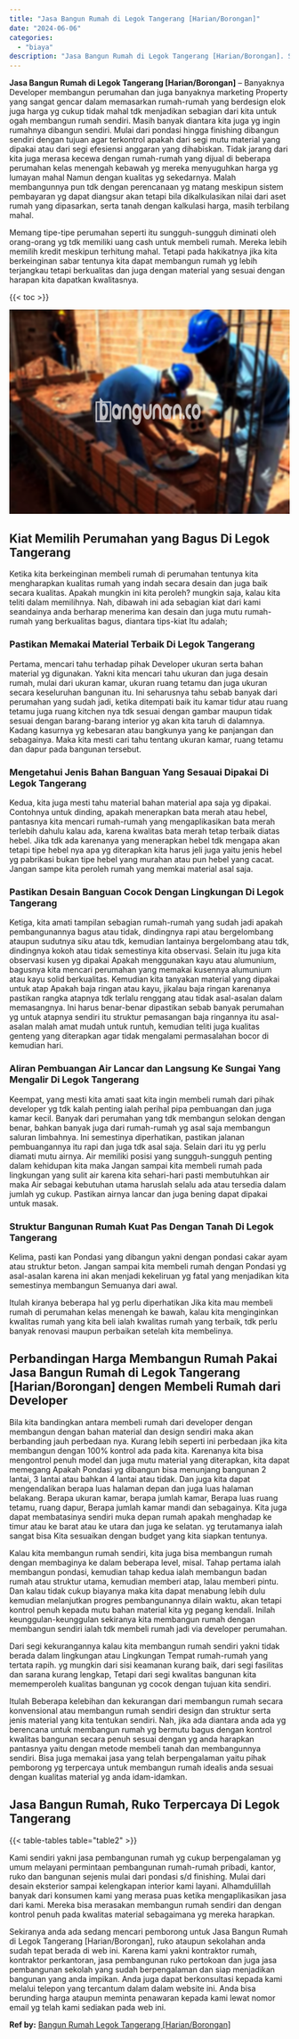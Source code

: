 ```yaml
---
title: "Jasa Bangun Rumah di Legok Tangerang [Harian/Borongan]"
date: "2024-06-06"
categories: 
  - "biaya"
description: "Jasa Bangun Rumah di Legok Tangerang [Harian/Borongan]. Sekiranya anda ada sedang mencari pemborong untuk Jasa Bangun Rumah di Legok Tangerang [Harian/Boron..."
---
```


**Jasa Bangun Rumah di Legok Tangerang \[Harian/Borongan\]** – Banyaknya Developer membangun perumahan dan juga banyaknya marketing Property yang sangat gencar dalam memasarkan rumah-rumah yang berdesign elok juga harga yg cukup tidak mahal tdk menjadikan sebagian dari kita untuk ogah membangun rumah sendiri. Masih banyak diantara kita juga yg ingin rumahnya dibangun sendiri. Mulai dari pondasi hingga finishing dibangun sendiri dengan tujuan agar terkontrol apakah dari segi mutu material yang dipakai atau dari segi efesiensi anggaran yang dihabiskan. Tidak jarang dari kita juga merasa kecewa dengan rumah-rumah yang dijual di beberapa perumahan kelas menengah kebawah yg mereka menyuguhkan harga yg lumayan mahal Namun dengan kualitas yg sekedarnya. Malah membangunnya pun tdk dengan perencanaan yg matang meskipun sistem pembayaran yg dapat diangsur akan tetapi bila dikalkulasikan nilai dari aset rumah yang dipasarkan, serta tanah dengan kalkulasi harga, masih terbilang mahal.

Memang tipe-tipe perumahan seperti itu sungguh-sungguh diminati oleh orang-orang yg tdk memiliki uang cash untuk membeli rumah. Mereka lebih memilih kredit meskipun terhitung mahal. Tetapi pada hakikatnya jika kita berkeinginan sabar tentunya kita dapat membangun rumah yg lebih terjangkau tetapi berkualitas dan juga dengan material yang sesuai dengan harapan kita dapatkan kwalitasnya.

{{< toc >}}

![Jasa Bangun Rumah di Legok Tangerang [Harian/Borongan]](/images/borong-bangunan-39.png)

## Kiat Memilih Perumahan yang Bagus Di Legok Tangerang

Ketika kita berkeinginan membeli rumah di perumahan tentunya kita mengharapkan kualitas rumah yang indah secara desain dan juga baik secara kualitas. Apakah mungkin ini kita peroleh? mungkin saja, kalau kita teliti dalam memilihnya. Nah, dibawah ini ada sebagian kiat dari kami seandainya anda berharap menerima kan desain dan juga mutu rumah-rumah yang berkualitas bagus, diantara tips-kiat Itu adalah;

### Pastikan Memakai Material Terbaik Di Legok Tangerang

Pertama, mencari tahu terhadap pihak Developer ukuran serta bahan material yg digunakan. Yakni kita mencari tahu ukuran dan juga desain rumah, mulai dari ukuran kamar, ukuran ruang tetamu dan juga ukuran secara keseluruhan bangunan itu. Ini seharusnya tahu sebab banyak dari perumahan yang sudah jadi, ketika ditempati baik itu kamar tidur atau ruang tetamu juga ruang kitchen nya tdk sesuai dengan gambar maupun tidak sesuai dengan barang-barang interior yg akan kita taruh di dalamnya. Kadang kasurnya yg kebesaran atau bangkunya yang ke panjangan dan sebagainya. Maka kita mesti cari tahu tentang ukuran kamar, ruang tetamu dan dapur pada bangunan tersebut.

### Mengetahui Jenis Bahan Banguan Yang Sesauai Dipakai Di Legok Tangerang

Kedua, kita juga mesti tahu material bahan material apa saja yg dipakai. Contohnya untuk dinding, apakah menerapkan bata merah atau hebel, pantasnya kita mencari rumah-rumah yang mengaplikasikan bata merah terlebih dahulu kalau ada, karena kwalitas bata merah tetap terbaik diatas hebel. Jika tdk ada karenanya yang menerapkan hebel tdk mengapa akan tetapi tipe hebel nya apa yg diterapkan kita harus jeli juga yaitu jenis hebel yg pabrikasi bukan tipe hebel yang murahan atau pun hebel yang cacat. Jangan sampe kita peroleh rumah yang memkai material asal saja.

### Pastikan Desain Banguan Cocok Dengan Lingkungan Di Legok Tangerang

Ketiga, kita amati tampilan sebagian rumah-rumah yang sudah jadi apakah pembangunannya bagus atau tidak, dindingnya rapi atau bergelombang ataupun sudutnya siku atau tdk, kemudian lantainya bergelombang atau tdk, dindingnya kokoh atau tidak semestinya kita observasi. Selain itu juga kita observasi kusen yg dipakai Apakah menggunakan kayu atau alumunium, bagusnya kita mencari perumahan yang memakai kusennya alumunium atau kayu solid berkualitas. Kemudian kita tanyakan material yang dipakai untuk atap Apakah baja ringan atau kayu, jikalau baja ringan karenanya pastikan rangka atapnya tdk terlalu renggang atau tidak asal-asalan dalam memasangnya. Ini harus benar-benar dipastikan sebab banyak perumahan yg untuk atapnya sendiri itu struktur pemasangan baja ringannya itu asal-asalan malah amat mudah untuk runtuh, kemudian teliti juga kualitas genteng yang diterapkan agar tidak mengalami permasalahan bocor di kemudian hari.

### Aliran Pembuangan Air Lancar dan Langsung Ke Sungai Yang Mengalir Di Legok Tangerang

Keempat, yang mesti kita amati saat kita ingin membeli rumah dari pihak developer yg tdk kalah penting ialah perihal pipa pembuangan dan juga kamar kecil. Banyak dari perumahan yang tdk membangun selokan dengan benar, bahkan banyak juga dari rumah-rumah yg asal saja membangun saluran limbahnya. Ini semestinya diperhatikan, pastikan jalanan pembuangannya itu rapi dan juga tdk asal saja. Selain dari itu yg perlu diamati mutu airnya. Air memiliki posisi yang sungguh-sungguh penting dalam kehidupan kita maka Jangan sampai kita membeli rumah pada lingkungan yang sulit air karena kita sehari-hari pasti membutuhkan air maka Air sebagai kebutuhan utama haruslah selalu ada atau tersedia dalam jumlah yg cukup. Pastikan airnya lancar dan juga bening dapat dipakai untuk masak.

### Struktur Bangunan Rumah Kuat Pas Dengan Tanah Di Legok Tangerang

Kelima, pasti kan Pondasi yang dibangun yakni dengan pondasi cakar ayam atau struktur beton. Jangan sampai kita membeli rumah dengan Pondasi yg asal-asalan karena ini akan menjadi kekeliruan yg fatal yang menjadikan kita semestinya membangun Semuanya dari awal.

Itulah kiranya beberapa hal yg perlu diperhatikan Jika kita mau membeli rumah di perumahan kelas menengah ke bawah, kalau kita menginginkan kwalitas rumah yang kita beli ialah kwalitas rumah yang terbaik, tdk perlu banyak renovasi maupun perbaikan setelah kita membelinya.

## Perbandingan Harga Membangun Rumah Pakai Jasa Bangun Rumah di Legok Tangerang \[Harian/Borongan\] dengen Membeli Rumah dari Developer

Bila kita bandingkan antara membeli rumah dari developer dengan membangun dengan bahan material dan design sendiri maka akan berbanding jauh perbedaan nya. Kurang lebih seperti ini perbedaan jika kita membangun dengan 100% kontrol ada pada kita. Karenanya kita bisa mengontrol penuh model dan juga mutu material yang diterapkan, kita dapat memegang Apakah Pondasi yg dibangun bisa menunjang bangunan 2 lantai, 3 lantai atau bahkan 4 lantai atau tidak. Dan juga kita dapat mengendalikan berapa luas halaman depan dan juga luas halaman belakang. Berapa ukuran kamar, berapa jumlah kamar, Berapa luas ruang tetamu, ruang dapur, Berapa jumlah kamar mandi dan sebagainya. Kita juga dapat membatasinya sendiri muka depan rumah apakah menghadap ke timur atau ke barat atau ke utara dan juga ke selatan. yg terutamanya ialah sangat bisa Kita sesuaikan dengan budget yang kita siapkan tentunya.

Kalau kita membangun rumah sendiri, kita juga bisa membangun rumah dengan membaginya ke dalam beberapa level, misal. Tahap pertama ialah membangun pondasi, kemudian tahap kedua ialah membangun badan rumah atau struktur utama, kemudian memberi atap, lalau memberi pintu. Dan kalau tidak cukup biayanya maka kita dapat menabung lebih dulu kemudian melanjutkan progres pembangunannya dilain waktu, akan tetapi kontrol penuh kepada mutu bahan material kita yg pegang kendali. Inilah keunggulan-keunggulan sekiranya kita membangun rumah dengan membangun sendiri ialah tdk membeli rumah jadi via developer perumahan.

Dari segi kekurangannya kalau kita membangun rumah sendiri yakni tidak berada dalam lingkungan atau Lingkungan Tempat rumah-rumah yang tertata rapih. yg mungkin dari sisi keamanan kurang baik, dari segi fasilitas dan sarana kurang lengkap, Tetapi dari segi kwalitas bangunan kita mememperoleh kualitas bangunan yg cocok dengan tujuan kita sendiri.

Itulah Beberapa kelebihan dan kekurangan dari membangun rumah secara konvensional atau membangun rumah sendiri design dan struktur serta jenis material yang kita tentukan sendiri. Nah, jika ada diantara anda ada yg berencana untuk membangun rumah yg bermutu bagus dengan kontrol kwalitas bangunan secara penuh sesuai dengan yg anda harapkan pantasnya yaitu dengan metode membeli tanah dan membangunnya sendiri. Bisa juga memakai jasa yang telah berpengalaman yaitu pihak pemborong yg terpercaya untuk membangun rumah idealis anda sesuai dengan kualitas material yg anda idam-idamkan.

## Jasa Bangun Rumah, Ruko Terpercaya Di Legok Tangerang

{{< table-tables table="table2" >}}

Kami sendiri yakni jasa pembangunan rumah yg cukup berpengalaman yg umum melayani permintaan pembangunan rumah-rumah pribadi, kantor, ruko dan bangunan sejenis mulai dari pondasi s/d finishing. Mulai dari desain eksterior sampai kelengkapan interior kami layani. Alhamdulillah banyak dari konsumen kami yang merasa puas ketika mengaplikasikan jasa dari kami. Mereka bisa merasakan membangun rumah sendiri dan dengan kontrol penuh pada kwalitas material sebagaimana yg mereka harapkan.

Sekiranya anda ada sedang mencari pemborong untuk Jasa Bangun Rumah di Legok Tangerang \[Harian/Borongan\], ruko ataupun sekolahan anda sudah tepat berada di web ini. Karena kami yakni kontraktor rumah, kontraktor perkantoran, jasa pembangunan ruko pertokoan dan juga jasa pembangunan sekolah yang sudah berpengalaman dan siap menjadikan bangunan yang anda impikan. Anda juga dapat berkonsultasi kepada kami melalui telepon yang tercantum dalam dalam website ini. Anda bisa berunding harga ataupun meminta penawaran kepada kami lewat nomor email yg telah kami sediakan pada web ini.

**Ref by:** [Bangun Rumah Legok Tangerang [Harian/Borongan]](https://id.wikipedia.org/wiki/Bangun)
